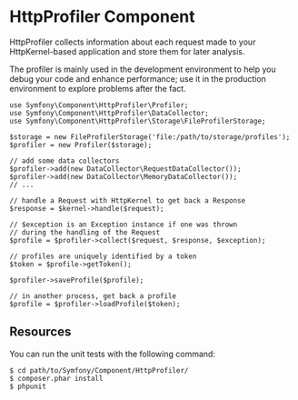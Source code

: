HttpProfiler Component
======================

HttpProfiler collects information about each request made to your
HttpKernel-based application and store them for later analysis.

The profiler is mainly used in the development environment to help you debug
your code and enhance performance; use it in the production environment to
explore problems after the fact.

    use Symfony\Component\HttpProfiler\Profiler;
    use Symfony\Component\HttpProfiler\DataCollector;
    use Symfony\Component\HttpProfiler\Storage\FileProfilerStorage;

    $storage = new FileProfilerStorage('file:/path/to/storage/profiles');
    $profiler = new Profiler($storage);

    // add some data collectors
    $profiler->add(new DataCollector\RequestDataCollector());
    $profiler->add(new DataCollector\MemoryDataCollector());
    // ...

    // handle a Request with HttpKernel to get back a Response
    $response = $kernel->handle($request);

    // $exception is an Exception instance if one was thrown
    // during the handling of the Request
    $profile = $profiler->collect($request, $response, $exception);

    // profiles are uniquely identified by a token
    $token = $profile->getToken();

    $profiler->saveProfile($profile);

    // in another process, get back a profile
    $profile = $profiler->loadProfile($token);

Resources
---------

You can run the unit tests with the following command:

    $ cd path/to/Symfony/Component/HttpProfiler/
    $ composer.phar install
    $ phpunit
